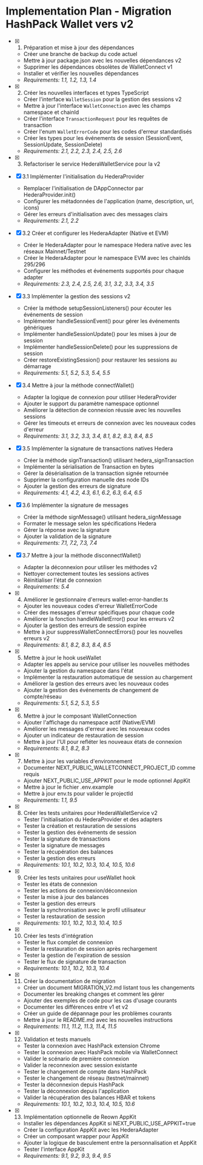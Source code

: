 # Implementation Plan - Migration HashPack Wallet vers v2

- [x] 1. Préparation et mise à jour des dépendances





  - Créer une branche de backup du code actuel
  - Mettre à jour package.json avec les nouvelles dépendances v2
  - Supprimer les dépendances obsolètes de WalletConnect v1
  - Installer et vérifier les nouvelles dépendances
  - _Requirements: 1.1, 1.2, 1.3, 1.4_

- [x] 2. Créer les nouvelles interfaces et types TypeScript





  - Créer l'interface `WalletSession` pour la gestion des sessions v2
  - Mettre à jour l'interface `WalletConnection` avec les champs namespace et chainId
  - Créer l'interface `TransactionRequest` pour les requêtes de transaction
  - Créer l'enum `WalletErrorCode` pour les codes d'erreur standardisés
  - Créer les types pour les événements de session (SessionEvent, SessionUpdate, SessionDelete)
  - _Requirements: 2.1, 2.2, 2.3, 2.4, 2.5, 2.6_

- [x] 3. Refactoriser le service HederaWalletService pour la v2





- [x] 3.1 Implémenter l'initialisation du HederaProvider


  - Remplacer l'initialisation de DAppConnector par HederaProvider.init()
  - Configurer les métadonnées de l'application (name, description, url, icons)
  - Gérer les erreurs d'initialisation avec des messages clairs
  - _Requirements: 2.1, 2.2_

- [x] 3.2 Créer et configurer les HederaAdapter (Native et EVM)


  - Créer le HederaAdapter pour le namespace Hedera native avec les réseaux Mainnet/Testnet
  - Créer le HederaAdapter pour le namespace EVM avec les chainIds 295/296
  - Configurer les méthodes et événements supportés pour chaque adapter
  - _Requirements: 2.3, 2.4, 2.5, 2.6, 3.1, 3.2, 3.3, 3.4, 3.5_

- [x] 3.3 Implémenter la gestion des sessions v2


  - Créer la méthode setupSessionListeners() pour écouter les événements de session
  - Implémenter handleSessionEvent() pour gérer les événements génériques
  - Implémenter handleSessionUpdate() pour les mises à jour de session
  - Implémenter handleSessionDelete() pour les suppressions de session
  - Créer restoreExistingSession() pour restaurer les sessions au démarrage
  - _Requirements: 5.1, 5.2, 5.3, 5.4, 5.5_

- [x] 3.4 Mettre à jour la méthode connectWallet()


  - Adapter la logique de connexion pour utiliser HederaProvider
  - Ajouter le support du paramètre namespace optionnel
  - Améliorer la détection de connexion réussie avec les nouvelles sessions
  - Gérer les timeouts et erreurs de connexion avec les nouveaux codes d'erreur
  - _Requirements: 3.1, 3.2, 3.3, 3.4, 8.1, 8.2, 8.3, 8.4, 8.5_

- [x] 3.5 Implémenter la signature de transactions natives Hedera


  - Créer la méthode signTransaction() utilisant hedera_signTransaction
  - Implémenter la sérialisation de Transaction en bytes
  - Gérer la désérialisation de la transaction signée retournée
  - Supprimer la configuration manuelle des node IDs
  - Ajouter la gestion des erreurs de signature
  - _Requirements: 4.1, 4.2, 4.3, 6.1, 6.2, 6.3, 6.4, 6.5_

- [x] 3.6 Implémenter la signature de messages


  - Créer la méthode signMessage() utilisant hedera_signMessage
  - Formater le message selon les spécifications Hedera
  - Gérer la réponse avec la signature
  - Ajouter la validation de la signature
  - _Requirements: 7.1, 7.2, 7.3, 7.4_

- [x] 3.7 Mettre à jour la méthode disconnectWallet()




  - Adapter la déconnexion pour utiliser les méthodes v2
  - Nettoyer correctement toutes les sessions actives
  - Réinitialiser l'état de connexion
  - _Requirements: 5.4_

- [x] 4. Améliorer le gestionnaire d'erreurs wallet-error-handler.ts




  - Ajouter les nouveaux codes d'erreur WalletErrorCode
  - Créer des messages d'erreur spécifiques pour chaque code
  - Améliorer la fonction handleWalletError() pour les erreurs v2
  - Ajouter la gestion des erreurs de session expirée
  - Mettre à jour suppressWalletConnectErrors() pour les nouvelles erreurs v2
  - _Requirements: 8.1, 8.2, 8.3, 8.4, 8.5_

- [x] 5. Mettre à jour le hook useWallet





  - Adapter les appels au service pour utiliser les nouvelles méthodes
  - Ajouter la gestion du namespace dans l'état
  - Implémenter la restauration automatique de session au chargement
  - Améliorer la gestion des erreurs avec les nouveaux codes
  - Ajouter la gestion des événements de changement de compte/réseau
  - _Requirements: 5.1, 5.2, 5.3, 5.5_

- [x] 6. Mettre à jour le composant WalletConnection





  - Ajouter l'affichage du namespace actif (Native/EVM)
  - Améliorer les messages d'erreur avec les nouveaux codes
  - Ajouter un indicateur de restauration de session
  - Mettre à jour l'UI pour refléter les nouveaux états de connexion
  - _Requirements: 8.1, 8.2, 8.3_

- [x] 7. Mettre à jour les variables d'environnement





  - Documenter NEXT_PUBLIC_WALLETCONNECT_PROJECT_ID comme requis
  - Ajouter NEXT_PUBLIC_USE_APPKIT pour le mode optionnel AppKit
  - Mettre à jour le fichier .env.example
  - Mettre à jour env.ts pour valider le projectId
  - _Requirements: 1.1, 9.5_

- [x] 8. Créer les tests unitaires pour HederaWalletService v2


















  - Tester l'initialisation du HederaProvider et des adapters
  - Tester la création et restauration de sessions
  - Tester la gestion des événements de session
  - Tester la signature de transactions
  - Tester la signature de messages
  - Tester la récupération des balances
  - Tester la gestion des erreurs
  - _Requirements: 10.1, 10.2, 10.3, 10.4, 10.5, 10.6_

- [x] 9. Créer les tests unitaires pour useWallet hook






  - Tester les états de connexion
  - Tester les actions de connexion/déconnexion
  - Tester la mise à jour des balances
  - Tester la gestion des erreurs
  - Tester la synchronisation avec le profil utilisateur
  - Tester la restauration de session
  - _Requirements: 10.1, 10.2, 10.3, 10.4, 10.5_

- [x] 10. Créer les tests d'intégration






  - Tester le flux complet de connexion
  - Tester la restauration de session après rechargement
  - Tester la gestion de l'expiration de session
  - Tester le flux de signature de transaction
  - _Requirements: 10.1, 10.2, 10.3, 10.4_

- [x] 11. Créer la documentation de migration







  - Créer un document MIGRATION_V2.md listant tous les changements
  - Documenter les breaking changes et comment les gérer
  - Ajouter des exemples de code pour les cas d'usage courants
  - Documenter les différences entre v1 et v2
  - Créer un guide de dépannage pour les problèmes courants
  - Mettre à jour le README.md avec les nouvelles instructions
  - _Requirements: 11.1, 11.2, 11.3, 11.4, 11.5_

- [x] 12. Validation et tests manuels





  - Tester la connexion avec HashPack extension Chrome
  - Tester la connexion avec HashPack mobile via WalletConnect
  - Valider le scénario de première connexion
  - Valider la reconnexion avec session existante
  - Tester le changement de compte dans HashPack
  - Tester le changement de réseau (testnet/mainnet)
  - Tester la déconnexion depuis HashPack
  - Tester la déconnexion depuis l'application
  - Valider la récupération des balances HBAR et tokens
  - _Requirements: 10.1, 10.2, 10.3, 10.4, 10.5, 10.6_

- [x] 13. Implémentation optionnelle de Reown AppKit









  - Installer les dépendances AppKit si NEXT_PUBLIC_USE_APPKIT=true
  - Créer la configuration AppKit avec les HederaAdapter
  - Créer un composant wrapper pour AppKit
  - Ajouter la logique de basculement entre la personnalisation et AppKit
  - Tester l'interface AppKit
  - _Requirements: 9.1, 9.2, 9.3, 9.4, 9.5_
